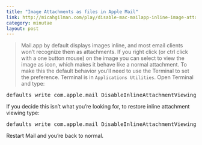 ```yaml
---
title: "Image Attachments as files in Apple Mail"
link: http://micahgilman.com/play/disable-mac-mailapp-inline-image-attachments/
category: minutae
layout: post
---
```


> Mail.app by default displays images inline, and most email clients won’t
> recognize them as attachments. If you right click (or ctrl click with a one
> button mouse) on the image you can select to view the image as icon, which
> makes it behave like a normal attachment. To make this the default behavior
> you’ll need to use the Terminal to set the preference. Terminal is in
> `Applications Utilities`. Open Terminal and type:

<pre class="brush: bash">
defaults write com.apple.mail DisableInlineAttachmentViewing -bool yes
</pre>

If you decide this isn’t what you’re looking for, to restore inline attachment
viewing type:

<pre class="brush: bash">
defaults write com.apple.mail DisableInlineAttachmentViewing -bool false
</pre>

Restart Mail and you’re back to normal.
